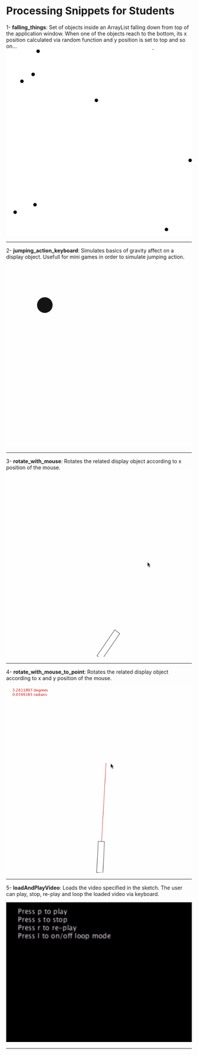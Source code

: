 # Processing Snippets for Students


1- **falling_things**: Set of objects inside an ArrayList falling down from top of the application window. When one of the objects reach to the bottom, its x position calculated via random function and y position is set to top and so on...
![falling things](./falling_things/falling_thingsw.gif)

---
2- **jumping_action_keyboard**: Simulates basics of gravity affect on a display object. Usefull for mini games in order to simulate jumping action.  
![jumping action keyboard](./jumping_action_keyboard/jumping_action_via_keyboard.gif)

---
3- **rotate_with_mouse**: Rotates the related display object according to x position of the mouse.
![rotate with mouse](./rotate_with_mouse/rotate_with_mouse_Pos_X.gif)

---
4- **rotate_with_mouse_to_point**: Rotates the related display object according to x and y position of the mouse.

![rotate with mouse to point](./rotate_with_mouse_to_point/rotate_with_mouse_Pos_X_Y.gif)

---
5- **loadAndPlayVideo**: Loads the video specified in the sketch. The user can play, stop, re-play and loop the loaded video via keyboard.

<img src="./loadAndPlayVideo/loadAndPlayVideo.gif" width="600">

---